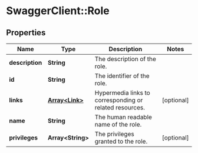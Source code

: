 # SwaggerClient::Role

## Properties
Name | Type | Description | Notes
------------ | ------------- | ------------- | -------------
**description** | **String** | The description of the role. | 
**id** | **String** | The identifier of the role. | 
**links** | [**Array&lt;Link&gt;**](Link.md) | Hypermedia links to corresponding or related resources. | [optional] 
**name** | **String** | The human readable name of the role. | 
**privileges** | **Array&lt;String&gt;** | The privileges granted to the role. | [optional] 

